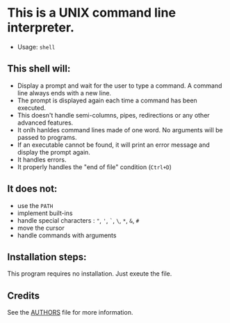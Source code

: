 # This is a UNIX command line interpreter.

- Usage: `shell`

## This shell will:

- Display a prompt and wait for the user to type a command. A command line
always ends with a new line.
- The prompt is displayed again each time a command has been executed.
- This doesn't handle semi-columns, pipes, redirections or any other advanced
features.
- It onlh hanldes command lines made of one word. No arguments will be passed
to programs.
- If an executable cannot be found, it will print an error message and display
the prompt again.
- It handles errors.
- It properly handles the "end of file" condition (`Ctrl+D`)

## It does not:

- use the `PATH`
- implement built-ins
- handle special characters : `"`, `'`, `` ` ``, `\`, `*`, `&`, `#`
- move the cursor
- handle commands with arguments

## Installation steps:

This program requires no installation. Just exeute the file.

## Credits

See the [AUTHORS](AUTHORS) file for more information.
